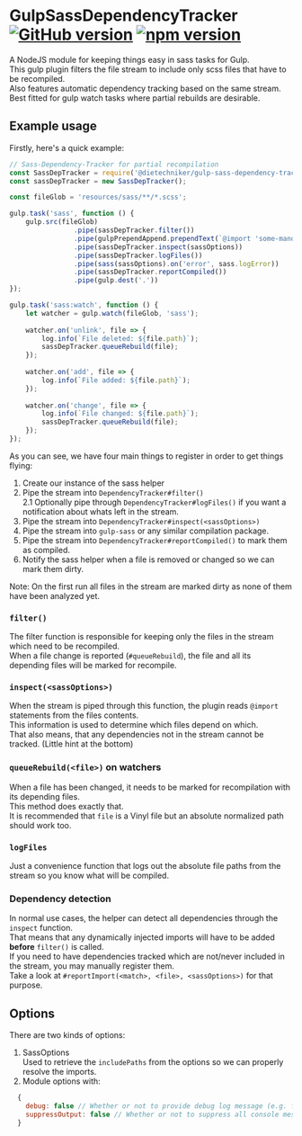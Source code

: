 # GulpSassDependencyTracker [![GitHub version](https://badge.fury.io/gh/DieTechniker%2Fgulp-sass-dependency-tracker.svg)](https://badge.fury.io/gh/DieTechniker%2Fgulp-sass-dependency-tracker) [![npm version](https://badge.fury.io/js/%40dietechniker%2Fgulp-sass-dependency-tracker.svg)](https://badge.fury.io/js/%40dietechniker%2Fgulp-sass-dependency-tracker)

A NodeJS module for keeping things easy in sass tasks for Gulp.  
This gulp plugin filters the file stream to include only scss files that have to be recompiled.  
Also features automatic dependency tracking based on the same stream.  
Best fitted for gulp watch tasks where partial rebuilds are desirable.

## Example usage

Firstly, here's a quick example:

```js
// Sass-Dependency-Tracker for partial recompilation
const SassDepTracker = require('@dietechniker/gulp-sass-dependency-tracker');
const sassDepTracker = new SassDepTracker();

const fileGlob = 'resources/sass/**/*.scss';

gulp.task('sass', function () {
    gulp.src(fileGlob)
                .pipe(sassDepTracker.filter())
                .pipe(gulpPrependAppend.prependText(`@import 'some-mandatory-import-prepended';`))
                .pipe(sassDepTracker.inspect(sassOptions))
                .pipe(sassDepTracker.logFiles())
                .pipe(sass(sassOptions).on('error', sass.logError))
                .pipe(sassDepTracker.reportCompiled())
                .pipe(gulp.dest('.'))
});

gulp.task('sass:watch', function () {
    let watcher = gulp.watch(fileGlob, 'sass');
    
    watcher.on('unlink', file => {
        log.info(`File deleted: ${file.path}`);
        sassDepTracker.queueRebuild(file);
    });
    
    watcher.on('add', file => {
        log.info(`File added: ${file.path}`);
    });
    
    watcher.on('change', file => {
        log.info(`File changed: ${file.path}`);
        sassDepTracker.queueRebuild(file);
    });
});
```

As you can see, we have four main things to register in order to get things flying:
1. Create our instance of the sass helper  
2. Pipe the stream into ``DependencyTracker#filter()``  
  2.1 Optionally pipe through ``DependencyTracker#logFiles()`` if you want a notification about whats left in the stream.
3. Pipe the stream into ``DependencyTracker#inspect(<sassOptions>)``  
4. Pipe the stream into ``gulp-sass`` or any similar compilation package.
5. Pipe the stream into ``DependencyTracker#reportCompiled()`` to mark them as compiled.
6. Notify the sass helper when a file is removed or changed so we can mark them dirty.  

Note: On the first run all files in the stream are marked dirty as none of them have been analyzed yet.

### ``filter()``
The filter function is responsible for keeping only the files in the stream which need to be recompiled.  
When a file change is reported (``#queueRebuild``), the file and all its depending files will be marked for recompile.  

### ``inspect(<sassOptions>)``
When the stream is piped through this function, the plugin reads ``@import`` statements from the files contents.  
This information is used to determine which files depend on which.  
That also means, that any dependencies not in the stream cannot be tracked. (Little hint at the bottom)

### ``queueRebuild(<file>)`` on watchers
When a file has been changed, it needs to be marked for recompilation with its depending files.  
This method does exactly that.  
It is recommended that ``file`` is a Vinyl file but an absolute normalized path should work too.  

### ``logFiles``
Just a convenience function that logs out the absolute file paths from the stream so you know what will be compiled.

### Dependency detection
In normal use cases, the helper can detect all dependencies through the ``inspect`` function.  
That means that any dynamically injected imports will have to be added __before__ ``filter()`` is called.  
If you need to have dependencies tracked which are not/never included in the stream, you may manually register them.  
Take a look at ``#reportImport(<match>, <file>, <sassOptions>)`` for that purpose.

## Options
There are two kinds of options:

1. SassOptions  
  Used to retrieve the ``includePaths`` from the options so we can properly resolve the imports.
2. Module options with:  
  ```js
    {
      debug: false // Whether or not to provide debug log message (e.g. from the dependency detection)  
      suppressOutput: false // Whether or not to suppress all console messages (does not apply to debug output!)
    }
  ```